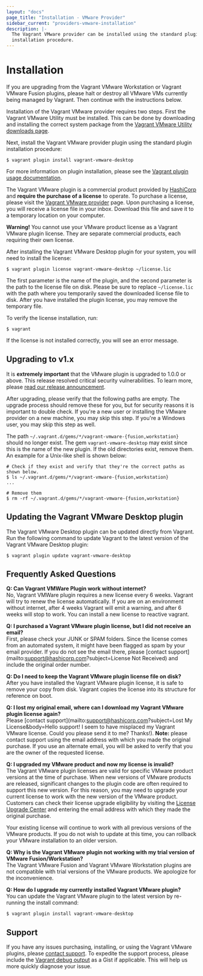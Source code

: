 ```yaml
---
layout: "docs"
page_title: "Installation - VMware Provider"
sidebar_current: "providers-vmware-installation"
description: |-
  The Vagrant VMware provider can be installed using the standard plugin
  installation procedure.
---
```


# Installation

If you are upgrading from the Vagrant VMware Workstation or Vagrant
VMware Fusion plugins, please halt or destroy all VMware VMs currently
being managed by Vagrant. Then continue with the instructions below.

Installation of the Vagrant VMware provider requires two steps. First the
Vagrant VMware Utility must be installed. This can be done by downloading
and installing the correct system package from the [Vagrant VMware Utility
downloads page](/vmware/downloads.html).

Next, install the Vagrant VMware provider plugin using the standard plugin
installation procedure:

```shell
$ vagrant plugin install vagrant-vmware-desktop
```

For more information on plugin installation, please see the
[Vagrant plugin usage documentation](/docs/plugins/usage.html).

The Vagrant VMware plugin is a commercial product provided by
[HashiCorp](https://www.hashicorp.com) and **require the purchase of a license**
to operate. To purchase a license, please visit the
[Vagrant VMware provider](/vmware#buy-now) page. Upon
purchasing a license, you will receive a license file in your inbox. Download
this file and save it to a temporary location on your computer.

<div class="alert alert-warning">
  <strong>Warning!</strong> You cannot use your VMware product license as a
  Vagrant VMware plugin license. They are separate commercial products, each
  requiring their own license.
</div>

After installing the Vagrant VMware Desktop plugin for your system, you
will need to install the license:

```shell
$ vagrant plugin license vagrant-vmware-desktop ~/license.lic
```

The first parameter is the name of the plugin, and the second parameter is the
path to the license file on disk. Please be sure to replace `~/license.lic`
with the path where you temporarily saved the downloaded license file to disk.
After you have installed the plugin license, you may remove the temporary file.

To verify the license installation, run:

```shell
$ vagrant
```

If the license is not installed correctly, you will see an error message.

## Upgrading to v1.x

It is **extremely important** that the VMware plugin is upgraded to 1.0.0 or
above. This release resolved critical security vulnerabilities. To learn more,
please [read our release announcement](https://www.hashicorp.com/blog/introducing-the-vagrant-vmware-desktop-plugin).

After upgrading, please verify that the following paths are empty. The upgrade
process should remove these for you, but for security reasons it is important
to double check. If you're a new user or installing the VMware provider on a
new machine, you may skip this step. If you're a Windows user, you may skip this
step as well.

The path `~/.vagrant.d/gems/*/vagrant-vmware-{fusion,workstation}`
should no longer exist. The gem `vagrant-vmware-desktop` may exist since this
is the name of the new plugin. If the old directories exist, remove them. An
example for a Unix-like shell is shown below:

```shell
# Check if they exist and verify that they're the correct paths as shown below.
$ ls ~/.vagrant.d/gems/*/vagrant-vmware-{fusion,workstation}
...

# Remove them
$ rm -rf ~/.vagrant.d/gems/*/vagrant-vmware-{fusion,workstation}
```

## Updating the Vagrant VMware Desktop plugin

The Vagrant VMware Desktop plugin can be updated directly from Vagrant. Run the
following command to update Vagrant to the latest version of the Vagrant VMware
Desktop plugin:

```shell
$ vagrant plugin update vagrant-vmware-desktop
```

## Frequently Asked Questions

**Q: Can Vagrant VMWare Plugin work without internet?**<br>
No, Vagrant VMWare plugin requires a new license every 6 weeks. Vagrant will try to renew the
license automatically. If you are on an environment without internet, after 4 weeks Vagrant will emit a warning, 
and after 6 weeks will stop to work. You can install a new license to reactive vagrant. 

**Q: I purchased a Vagrant VMware plugin license, but I did not receive an email?**<br>
First, please check your JUNK or SPAM folders. Since the license comes from an
automated system, it might have been flagged as spam by your email provider. If
you do not see the email there, please [contact support](mailto:support@hashicorp.com?subject=License Not Received)
and include the original order number.

**Q: Do I need to keep the Vagrant VMware plugin license file on disk?**<br>
After you have installed the Vagrant VMware plugin license, it is safe to remove
your copy from disk. Vagrant copies the license into its structure for reference
on boot.

**Q: I lost my original email, where can I download my Vagrant VMware plugin license again?**<br>
Please [contact support](mailto:support@hashicorp.com?subject=Lost My License&body=Hello support! I seem to have misplaced my Vagrant VMware license. Could you please send it to me? Thanks!). **Note:**
please contact support using the email address with which you made the
original purchase. If you use an alternate email, you will be asked to verify
that you are the owner of the requested license.

**Q: I upgraded my VMware product and now my license is invalid?**<br>
The Vagrant VMware plugin licenses are valid for specific VMware product
versions at the time of purchase. When new versions of VMware products are
released, significant changes to the plugin code are often required to support
this new version. For this reason, you may need to upgrade your current license
to work with the new version of the VMware product. Customers can check their
license upgrade eligibility by visiting the [License Upgrade Center](https://license.hashicorp.com/upgrade/vmware)
and entering the email address with which they made the original purchase.

Your existing license will continue to work with all previous versions of the
VMware products. If you do not wish to update at this time, you can rollback
your VMware installation to an older version.

**Q: Why is the Vagrant VMware plugin not working with my trial version of VMware Fusion/Workstation?**<br>
The Vagrant VMware Fusion and Vagrant VMware Workstation plugins are not
compatible with trial versions of the VMware products. We apologize for the
inconvenience.

**Q: How do I upgrade my currently installed Vagrant VMware plugin?**<br>
You can update the Vagrant VMware plugin to the latest version by re-running the
install command:

```shell
$ vagrant plugin install vagrant-vmware-desktop
```

## Support
If you have any issues purchasing, installing, or using the Vagrant VMware
plugins, please [contact support](mailto:support@hashicorp.com). To
expedite the support process, please include the
[Vagrant debug output](/docs/other/debugging.html) as a Gist if
applicable. This will help us more quickly diagnose your issue.
